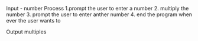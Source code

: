 Input - number
Process 
1.prompt the user to enter a number 
2. multiply the number 
3. prompt the user to enter anther number 
4. end the program when ever the user wants to 
 


Output
multiples